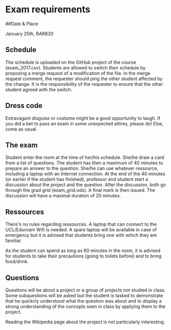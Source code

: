 # Exam requirements

##Date & Place

January 25th, BARB20

## Schedule

The schedule is uploaded on the GitHub project of the course (exam_2017.csv). Students are allowed to switch their schedule by proposing a merge request of a modification of the file. In the merge request comment, the requester should ping the other student affected by the change. It is the responsibility of the requester to ensure that the other student agreed with the switch.

## Dress code

Extravagant disguise or costume might be a good opportunity to laugh. If you did a bet to pass an exam in some unexpected attires, please do! Else, come as usual.

## The exam

Student enter the room at the time of her/his schedule. She/he draw a card from a list of questions. The student has then a maximum of 40 minutes to prepare an answer to the question. She/he can use whatever ressource, including a laptop with an Internet connection. At the end of the 40 minutes (or earlier if the student has finished), professor and student start a discussion about the project and the question. After the discussion, both go through the grad grid (exam_grid.ods). A final mark is then issued. The discussion will have a maximal duration of 20 minutes.

## Ressources

There's no rules regarding ressources. A laptop that can connect to the UCL/Eduroam Wifi is needed. A spare laptop will be available in case of emergency but it is advised that students bring one with which they are familiar.

As the student can spend as long as 60 minutes in the room, it is advised for students to take their precautions (going to toilets before) and to bring food/drink.

## Questions

Questions will be about a project or a group of projects not studied in class. Some subquestions will be asked but the student is tasked to demonstrate that he quickcly understood what the question was about and to display a strong understanding of the concepts seen in class by applying them to the project.

Reading the Wikipedia page about the project is not particularly interesting.